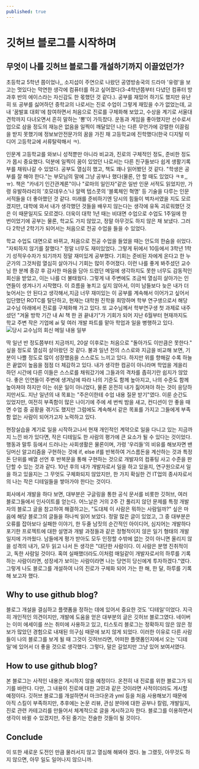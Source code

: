 ```yaml
---
published: true
---
```

# **깃허브 블로그를 시작하며**


## **무엇이 나를 깃허브 블로그를 개설하기까지 이끌었던가?**
 초등학교 5학년 쯤이었나,, 소지섭이 주연으로 나왔던 공영방송국의 드라마 '유령'을 보고는 멋있다는 막연한 생각에 컴퓨터를 하고 싶어졌다(3-4학년쯤부터 다녔던 컴퓨터 방과후 반의 에이스라는 자신감도 한 몫했던 것 같다.). 공부를 재밌어 하기도 했지만 유난히 또 공부를 싫어하던 중학교의 나로서는 진로 수업이 그렇게 재밌을 수가 없었는데, 교내 '꿈발표 대회'에 참여하면서 처음으로 진로를 구체화해 보았고, 수상을 계기로 서울대 견학까지 다녀오면서 흔히 말하는 '뽕'이 가득찼다. 운동과 게임을 좋아했지만 선수로서 업으로 삼을 정도의 재능은 없음을 일찍이 깨달았던 나는 다른 무언가에 강렬한 이끌림을 받지 못했기에 정보보안전문가의 꿈을 가진 채 고등학교에 진학했다(한국 디지털 미디어 고등학교에 서류탈락해서 ㅋ).

 인문계 고등학교를 와보니 성적뿐만 아니라 비교과, 진로의 구체적인 정도, 준비한 정도가 몹시 중요했다. 덕분에 일찍이 꿈이 있었던 나로서는 다른 친구들보다 쉽게 생활기록부를 채워나갈 수 있었다. 공부도 열심히 했고, 책도 꽤나 읽어봤던 것 같다. "학생은 공부를 잘 해야 한다."는 부모님의 말에 그냥 공부나 했다(물론, 안 할 때도 있었다 ㅋㅎ,,ㅠ). 책은 "카네기 인간관계론"이나 "로마의 일인자"같은 일반 인문 서적도 읽었지만, 가령 유발하라리의 '호모데우스'나 알렉 텝스콧의 '블록체인 혁명' 등 기술을 다루는 인문 서적들을 더 좋아했던 것 같다. 미래를 준비하기엔 당시의 힘듦이 벅차서였을 지도 모르겠지만, 대학에 와서 내가 생각했던 것들을 배우지 않는다는 생각에 유독 괴로워했던 것은 이 때문일지도 모르겠다. 더욱이 대학 1년 때는 비대면 수업으로 수업도 1주일에 한 번이었기에 공부는 물론, 학교도 가지 않았고, 정말 아무것도 하지 않은 채 보냈다. 그러다 2학년 2학기가 되어서는 처음으로 전공 수업을 들을 수 있었다.

 학교 수업도 대면으로 바뀌고, 처음으로 전공 수업을 들었을 때는 안도의 한숨을 쉬었다. "자퇴하지 않기를 잘했다." 정말 너무도 재미있었다. 그렇게 뒤에서 10등에서 3학년 1학기 성적우수자가 되기까지 정말 재미있게 공부했다. 기회는 준비된 자에게 온다고 한 누군가의 그것처럼 열심히 살아가니 기회는 많이 주어졌다. 이런 나를 좋게 봐주셨던 교수님 한 분께 종강 후 감사한 마음을 담아 드렸던 메일에 생각하지도 못한 너무도 감동적인 회신을 받았고, 이는 나를 더 불태웠다. 그렇게 내 주변에도 조금씩 열심히 살아가는 인연들이 생겨나기 시작했다. 이 흐름을 놓치고 싶지 않아서, 이미 남들보다 늦은 내가 더 늦어서는 안 된다고 생각해서,지금 너무 재미있는 이 공부를 계속해서 이어가고 싶어서 입단했던 ROTC를 탈단하고, 현재는 대학원 진학을 희망하며 학부 연구생으로서 해당 교수님 아래에서 진로를 구체화해 가고 있다. 또 교수님께서 학부연구생 첫 과제로 내주셨던 "겨울 방학 기간 내 AI 책 한 권 끝내기"가 기회가 되어 지난 6월부터 현재까지도 학교 주변 작은 기업에 ai 및 여러 개발 파트를 맡아 학업과 일을 병행하고 있다. 
![당시 교수님의 회신 메일 내용 일부]({{site.baseurl}}/posting_images/2023_11_22/Dr_Park_mail.jpg) 

 딱 일년 반 정도쯤부터 지금까지, 20살 이후로는 처음으로 "돌아가도 이만큼은 못한다." 싶을 정도로 열심히 살아왔던 것 같다. 불과 일년 전의 스스로와 지금을 비교해 보면, 기분이 나쁠 정도로 많이 성장했음을 스스로도 느끼고 있다. 하지만 위를 향해갈 수록 하늘은 끝없이 높음을 점점 더 체감하고 있다. 내가 생각한 컴공이 아니라며 학업을 게을리 하던 시간에 다른 이들은 스스로를 채워갔기에 그들과의 격차를 좁히기란 쉽지가 않았다. 좋은 인연들이 주변에 생겨남에 따라 나의 기준도 함께 높아지고, 나의 수준도 함께 높아져야 하지만 이는 쉬운 일이 아니었다, 물론 온전히 내가 짊어져야 하는 것이 응당하지만서도. 지난 일년의 내 목표는 "주은이한테 수업 내용 질문 받기"였다. 이룬 순간도 있었지만, 여전히 부족함이 많은 나이기에 주에 세 번씩 밤을 새고, 컨디션이 안 좋을 때면 수업 중 공황을 겪기도 했지만 그럼에도 계속해서 같은 목표를 가지고 그들에게 부족함 없는 사람이 되어가고자 노력하고 있다.
  
 현장실습을 계기로 일을 시작하고나서 현재 개인적인 계약으로 일을 다니고 있는 지금까지 느낀 바가 있다면, 작은 디테일도 한 사람의 평가에 큰 요소가 될 수 있다는 것이었다. 행동과 말투 등에서 드러나는 사회생활은 물론이며, 가령 '우리들'의 비유를 해보자면 밴딩머신 알고리즘을 구현하는 것에 if, else if를 반복하여 거스름돈을 계산하는 것과 특정 돈 단위를 배열 선언 후 반복문을 통해 구현하는 것으로 개발자의 컴퓨팅 사고 수준을 판단할 수 있는 것과 같다. 10년 후의 내가 개발자로서 일을 하고 있을지, 연구원으로서 일을 하고 있을지는 그 무엇도 구체화되지 않았지만, 한 가지 확실한 건 IT업의 종사자로서의 나는 작은 디테일들을 쌓아가야 한다는 것이다.
 
 회사에서 개발을 하다 보면, 대부분은 구글링을 통한 공식 문서를 비롯한 깃허브, 여러 블로그들에서 인사이트를 얻는다. 어느날은 거의 2주 간 풀리지 않던 문제를 특정 개발자의 블로그 글을 참고하여 해결하고는, "도대체 이 사람은 뭐하는 사람일까?" 싶은 마음에 해당 블로그의 글들을 하나씩 읽어 보았다. 정말 많은 글이 있었고, 그 중 대부분은 오류를 잡아보다 실패한 이야기, 한 두줄 남짓의 순간적인 아이디어, 심지어는 개발하다 포기한 프로젝트에 대한 설명과 개발 과정들과 같은 정형적이지 않은 일기 형태의 개발 일지에 가까웠다. 남들에게 평가 받아도 모두 인정할 수밖에 없는 것이 아니면 올리지 않을 성격의 내가, 모두 읽고 나서 든 생각은 "대단한 사람이다. 이 사람은 분명 진취적이고, 독한 사람일 것이다. 혹여 실패했더라도.이처럼 매일같이 개발자로서의 하루를 기록하는 사람이라면, 성장세가 보이는 사람이라면 나는 당연히 당신에게 투자하겠다."였다. 그렇게 나도 블로그를 개설하여 나의 진로가 구체화 되어 가는 한 해, 한 달, 하루를 기록해 보고자 했다.
 
 
 
## **Why to use github blog?**
 블로그 개설을 결심하고 플랫폼을 정하는 데에 있어서 중요한 것도 '디테일'이었다. 지극히 개인적인 의견이지만, 개발에 도움을 얻은 대부분의 글은 깃허브 블로그였다. 네이버는 이미 에세이를 쓰는 취미에 사용하고 있고, 티스토리 블로그는 정확하지 않은 않은 정보가 많았던 경험으로 내재된 의구심 때문에 보지 않게 되었다. 이러한 이유로 다른 사람들이 나의 블로그를 보게 될 때 그것이 깃허브라면, 어떠한 플랫폼인지에서 오는 '디테일'에 있어서 더 좋을 것으로 생각했다. 그렇다, 말은 길었지만 그냥 있어 보여서였다.
 
 
 
## **How to use github blog?**
 본 블로그는 사적인 내용은 게시하지 않을 예정이다. 온전히 내 진로를 위한 블로그가 되기를 바란다. 다만, 그 내용이 진로에 대한 고민과 같은 것이라면 사적이더라도 게시할 예정이다. 깃허브 블로그를 개설하면서 마크다운과 yml 등을 처음 사용해보기 때문에 아직 스킬이 부족하지만, 추후에는 논문 리뷰, 관심 분야에 대한 공부나 칼럼, 개발일지, 진로 관련 카테고리를 만들어서 체계적으로 글을 게시하고자 한다. 블로그를 이용하면서 생각이 바뀔 수 있겠지만, 주된 줄기는 전술한 것들이 될 것이다.
 
 
 
## **Conclude**
 이 또한 새로운 도전인 만큼 물러서지 않고 열심해 해봐야 겠다. 늘 그랬듯, 아무것도 하지 않으면, 아무 일도 일어나지 않으니까.
